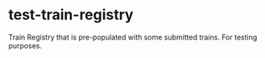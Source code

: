 # test-train-registry
Train Registry that is pre-populated with some submitted trains. For testing purposes.
